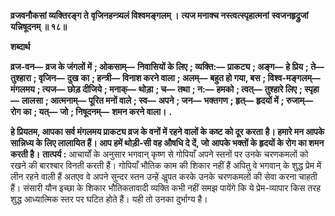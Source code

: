 **व्रजवनौकसां व्यक्तिरङ्ग ते** **वृजिनहन्त्र्यलं विश्वमङ्गलम् ।** **त्यज मनाक्च नस्त्वत्स्पृहात्मनां** **स्वजनहृद्रुजां यन्निषूदनम् ॥ १८॥** 

**शब्दार्थ** 

**व्रज-वन—** **व्रज के जंगलों में** **; ओकसाम्—** **निवासियों के लिए** **; व्यक्ति:—** **प्राकट्य** **; अङ्ग—** **हे प्रिय** **; ते—** **तुश्हारा** **; वृजिन—** **दुख** **का** **; हन्त्री—** **विनाश करने वाला** **; अलम्—** **बहुत हो गया, बस** **; विश्व-मङ्गलम्—** **मंगलमय** **; त्यज—** **छोड़ दीजिये** **; मनाक्—** **थोड़ा** **; च—** **तथा** **; न:—** **हमको** **; त्वत्—** **तुश्हारे लिए** **; स्पृहा—** **लालसा** **; आत्मनाम्—** **पूरित मनों वाले** **; स्व—** **अपने** **; जन—** **भक्तगण** **; हृत्—** **हृदयों में** **; रुजाम्—** **रोग का** **; यत्—** **जो** **; निषूदनम्—** **शमन करने वाला।** **.** 

**हे प्रियतम, आपका सर्व मंगलमय प्राकट्य व्रज के वनों में रहने वालों के कष्ट को दूर करता** **है। हमारे मन आपके सान्निध्य के लिए लालायित हैं। आप हमें थोड़ी-सी वह औषधि दे दें, जो** **आपके भक्तों के हृदयों के रोग का शमन करती है।** **तात्पर्य :** आचार्यों के अनुसार भगवान् कृष्ण से गोपियाँ अपने स्तनों पर उनके चरणकमलों को रखने की बारश्बार विनती करती हैं। गोपियाँ भौतिक काम की शिकार नहीं हैं अपितु वे भगवान् के शुद्ध प्रेम में लीन रहने वाली हैं अतएव वे अपने सुन्दर स्तन उन्हें अॢपत करके उनके चरणकमलों की सेवा करना चाहती हैं। संसारी यौन इच्छा के शिकार भौतिकतावादी व्यक्ति कभी नहीं समझ पायेंगे कि ये प्रेम-व्यापार किस तरह शुद्ध आध्यात्मिक स्तर पर घटित होते हैं। यही तो उनका दुर्भाग्य है।  